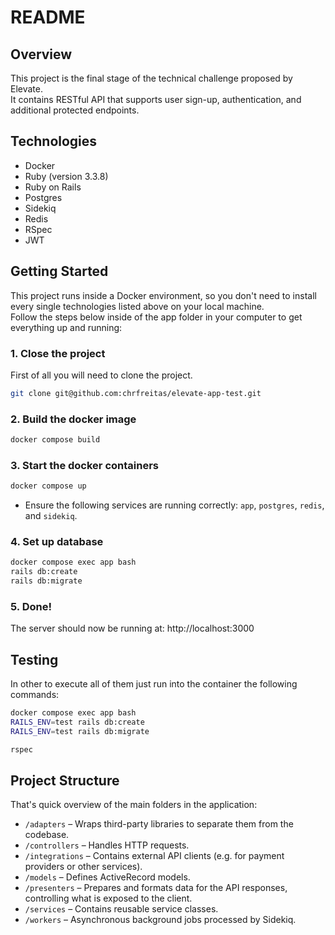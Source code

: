 # README

## Overview

This project is the final stage of the technical challenge proposed by Elevate.  
It contains RESTful API that supports user sign-up, authentication, and additional protected endpoints.  


## Technologies
- Docker
- Ruby (version 3.3.8)
- Ruby on Rails
- Postgres
- Sidekiq
- Redis
- RSpec
- JWT

## Getting Started

This project runs inside a Docker environment, so you don't need to install every single technologies listed above on your local machine.  
Follow the steps below inside of the app folder in your computer to get everything up and running:


### 1. Close the project
First of all you will need to clone the project.

```bash
git clone git@github.com:chrfreitas/elevate-app-test.git
```

### 2. Build the docker image

```bash
docker compose build
```

### 3. Start the docker containers

```bash
docker compose up
```
* Ensure the following services are running correctly: `app`, `postgres`, `redis`, and `sidekiq`.

### 4. Set up database

```bash
docker compose exec app bash
rails db:create
rails db:migrate
```

### 5. Done!
The server should now be running at: http://localhost:3000


## Testing
In other to execute all of them just run into the container the following commands:


```bash
docker compose exec app bash
RAILS_ENV=test rails db:create
RAILS_ENV=test rails db:migrate

rspec
```

## Project Structure
That's quick overview of the main folders in the application:

- `/adapters` – Wraps third-party libraries to separate them from the codebase.
- `/controllers` – Handles HTTP requests.
- `/integrations` – Contains external API clients (e.g. for payment providers or other services).
- `/models` – Defines ActiveRecord models.
- `/presenters` – Prepares and formats data for the API responses, controlling what is exposed to the client.
- `/services` – Contains reusable service classes.
- `/workers` – Asynchronous background jobs processed by Sidekiq.



